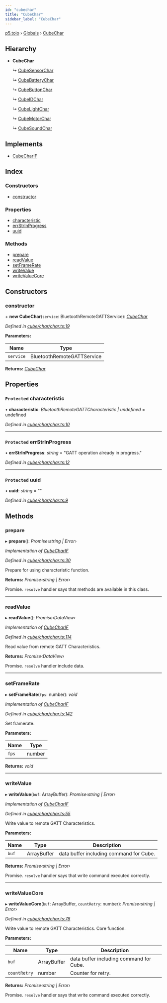 ```yaml
---
id: "cubechar"
title: "CubeChar"
sidebar_label: "CubeChar"
---
```


[p5.toio](../index.md) › [Globals](../globals.md) › [CubeChar](cubechar.md)

## Hierarchy

* **CubeChar**

  ↳ [CubeSensorChar](cubesensorchar.md)

  ↳ [CubeBatteryChar](cubebatterychar.md)

  ↳ [CubeButtonChar](cubebuttonchar.md)

  ↳ [CubeIDChar](cubeidchar.md)

  ↳ [CubeLightChar](cubelightchar.md)

  ↳ [CubeMotorChar](cubemotorchar.md)

  ↳ [CubeSoundChar](cubesoundchar.md)

## Implements

* [CubeCharIF](../interfaces/cubecharif.md)

## Index

### Constructors

* [constructor](cubechar.md#constructor)

### Properties

* [characteristic](cubechar.md#protected-characteristic)
* [errStrInProgress](cubechar.md#protected-errstrinprogress)
* [uuid](cubechar.md#protected-uuid)

### Methods

* [prepare](cubechar.md#prepare)
* [readValue](cubechar.md#readvalue)
* [setFrameRate](cubechar.md#setframerate)
* [writeValue](cubechar.md#writevalue)
* [writeValueCore](cubechar.md#writevaluecore)

## Constructors

###  constructor

\+ **new CubeChar**(`service`: BluetoothRemoteGATTService): *[CubeChar](cubechar.md)*

*Defined in [cube/char/char.ts:19](https://github.com/tetunori/p5.toio/blob/f95e57b/src/cube/char/char.ts#L19)*

**Parameters:**

Name | Type |
------ | ------ |
`service` | BluetoothRemoteGATTService |

**Returns:** *[CubeChar](cubechar.md)*

## Properties

### `Protected` characteristic

• **characteristic**: *BluetoothRemoteGATTCharacteristic | undefined* = undefined

*Defined in [cube/char/char.ts:10](https://github.com/tetunori/p5.toio/blob/f95e57b/src/cube/char/char.ts#L10)*

___

### `Protected` errStrInProgress

• **errStrInProgress**: *string* = "GATT operation already in progress."

*Defined in [cube/char/char.ts:12](https://github.com/tetunori/p5.toio/blob/f95e57b/src/cube/char/char.ts#L12)*

___

### `Protected` uuid

• **uuid**: *string* = ""

*Defined in [cube/char/char.ts:9](https://github.com/tetunori/p5.toio/blob/f95e57b/src/cube/char/char.ts#L9)*

## Methods

###  prepare

▸ **prepare**(): *Promise‹string | Error›*

*Implementation of [CubeCharIF](../interfaces/cubecharif.md)*

*Defined in [cube/char/char.ts:30](https://github.com/tetunori/p5.toio/blob/f95e57b/src/cube/char/char.ts#L30)*

Prepare for using characteristic function.

**Returns:** *Promise‹string | Error›*

Promise. `resolve` handler says that methods are available in this class.

___

###  readValue

▸ **readValue**(): *Promise‹DataView›*

*Implementation of [CubeCharIF](../interfaces/cubecharif.md)*

*Defined in [cube/char/char.ts:114](https://github.com/tetunori/p5.toio/blob/f95e57b/src/cube/char/char.ts#L114)*

Read value from remote GATT Characteristics.

**Returns:** *Promise‹DataView›*

Promise. `resolve` handler include data.

___

###  setFrameRate

▸ **setFrameRate**(`fps`: number): *void*

*Implementation of [CubeCharIF](../interfaces/cubecharif.md)*

*Defined in [cube/char/char.ts:142](https://github.com/tetunori/p5.toio/blob/f95e57b/src/cube/char/char.ts#L142)*

Set framerate.

**Parameters:**

Name | Type |
------ | ------ |
`fps` | number |

**Returns:** *void*

___

###  writeValue

▸ **writeValue**(`buf`: ArrayBuffer): *Promise‹string | Error›*

*Implementation of [CubeCharIF](../interfaces/cubecharif.md)*

*Defined in [cube/char/char.ts:55](https://github.com/tetunori/p5.toio/blob/f95e57b/src/cube/char/char.ts#L55)*

Write value to remote GATT Characteristics.

**Parameters:**

Name | Type | Description |
------ | ------ | ------ |
`buf` | ArrayBuffer | data buffer including command for Cube.  |

**Returns:** *Promise‹string | Error›*

Promise. `resolve` handler says that write command executed correctly.

___

###  writeValueCore

▸ **writeValueCore**(`buf`: ArrayBuffer, `countRetry`: number): *Promise‹string | Error›*

*Defined in [cube/char/char.ts:78](https://github.com/tetunori/p5.toio/blob/f95e57b/src/cube/char/char.ts#L78)*

Write value to remote GATT Characteristics. Core function.

**Parameters:**

Name | Type | Description |
------ | ------ | ------ |
`buf` | ArrayBuffer | data buffer including command for Cube. |
`countRetry` | number | Counter for retry.  |

**Returns:** *Promise‹string | Error›*

Promise. `resolve` handler says that write command executed correctly.
